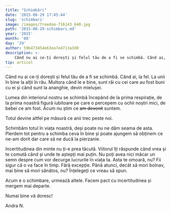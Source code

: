 ```yaml
---
title: "Schimbări"
date: '2015-08-29 17:45:44'
slug: 'schimbari'
image: /images/freedom-716143_640.jpg
path: '2015-08-29-schimbari.md'
year: '2015'
month: '08'
day: '29'
author: 59b473454e63ea7e4713a3d0
description: >-
    Când nu ai ce-ți dorești și felul tău de a fi se schimbă. Când ai, la fel. La unii în bine la alții în rău. Multora când le e bine, sunt răi cu cei care au fost buni cu ei și când sunt la ananghie, de
tip: articol
---
```

<div class="kg-card-markdown"><p>Când nu ai ce-ți dorești și felul tău de a fi se schimbă. Când ai, la fel. La unii în bine la alții în rău. Multora când le e bine, sunt răi cu cei care au fost buni cu ei și când sunt la ananghie, devin mielușei.</p>
<p>Lumea din interiorul nostru se schimbă începând de la prima respirație, de la prima noastră figură iubitoare pe care o percepem cu ochii noștri mici, de bebei ce am fost. Acum nu știm ce <s>am devenit</s> suntem.</p>
<p>Totul devine altfel pe măsură ce anii trec peste noi.</p>
<p>Schimbăm totul în viața noastră, deși poate nu ne dăm seama de asta. Pierdem tot pentru a schimba ceva în bine și poate ajungem să obținem ce ne-am dorit dar care să ne ducă la pierzanie.</p>
<p>Incertitudinea din minte nu ți-e prea tăcută. Viitorul îți răspunde când vrea și te comută când și unde te aștepți mai puțin. Nu poți avea nici măcar un semn despre cum vor decurge lucrurile în viața ta. Asta te omoară, nu? Fii sigur că o va face în timp. Fără excepție. Până atunci, decât să mori bolnav, mai bine să mori sănătos, nu? Înțelegeți ce vreau să spun.</p>
<p>Acum e o schimbare, urmează altele. Facem pact cu incertitudinea și mergem mai departe.</p>
<p>Numai bine vă doresc!</p>
<p> </p>
<p>                                                                                                                           Andra N.</p>
<div> </div>
</div>
    
